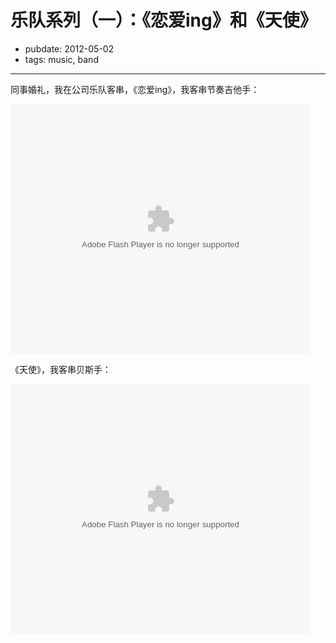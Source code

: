 # 乐队系列（一）：《恋爱ing》和《天使》

- pubdate: 2012-05-02
- tags: music, band


-----------

同事婚礼，我在公司乐队客串，《恋爱ing》，我客串节奏吉他手：

<embed src="http://player.youku.com/player.php/sid/XMzkwMTg3NzM2/v.swf" allowFullScreen="true" quality="high" width="480" height="400" align="middle" allowScriptAccess="always" type="application/x-shockwave-flash"></embed>

《天使》，我客串贝斯手：

<embed src="http://player.youku.com/player.php/sid/XMzkwMTY4MjQ0/v.swf" allowFullScreen="true" quality="high" width="480" height="400" align="middle" allowScriptAccess="always" type="application/x-shockwave-flash"></embed>
